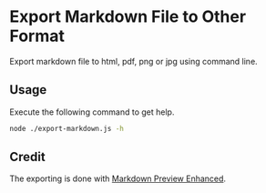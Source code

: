 # Export Markdown File to Other Format

Export markdown file to html, pdf, png or jpg using command line.

## Usage

Execute the following command to get help.

```bash
node ./export-markdown.js -h
```

## Credit

The exporting is done with [Markdown Preview Enhanced](https://github.com/shd101wyy/vscode-markdown-preview-enhanced).
